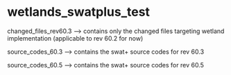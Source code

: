 # wetlands_swatplus_test
changed_files_rev60.3 --> contains only the changed files targeting wetland implementation (applicable to rev 60.2 for now) 

source_codes_60.3     --> contains the swat+ source codes for rev 60.3 

source_codes_60.5     --> contains the swat+ source codes for rev 60.5
